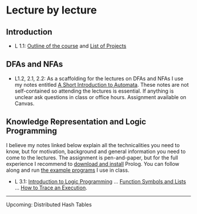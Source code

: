 # Lecture by lecture

## Introduction

- L 1.1: [Outline of the course](https://hackmd.io/@alexhkurz/BkmoBQUui) and [List of Projects](https://hackmd.io/@alexhkurz/B1BVO6Bjj)

## DFAs and NFAs

- L1.2, 2.1, 2.2: As a scaffolding for the lectures on DFAs and NFAs I use my notes entitled [A Short Introduction to Automata](https://hackmd.io/@alexhkurz/HylLKujCP). These notes are not self-contained so attending the lectures is essential. If anything is unclear ask questions in class or office hours. Assignment available on Canvas.

## Knowledge Representation and Logic Programming

I believe my notes linked below explain all the technicalities you need to know, but for motivation, background and general information you need to come to the lectures. The assignment is pen-and-paper, but for the full experience I recommend to [download and install](https://www.swi-prolog.org/download/stable) Prolog. You can follow along and run [the example programs](https://github.com/alexhkurz/algorithm-analysis-2023/tree/main/logic-programming/src) I use in class. 

- L 3.1: [Introduction to Logic Programming](https://github.com/alexhkurz/algorithm-analysis-2023/blob/main/logic-programming/slides/LP1-introduction-to-logic-programming.pdf) ... [Function Symbols and Lists](https://github.com/alexhkurz/algorithm-analysis-2023/blob/main/logic-programming/slides/LP2-function-symbols-and-lists.pdf) ... [How to Trace an Execution](https://github.com/alexhkurz/algorithm-analysis-2023/blob/main/logic-programming/trace.pdf).   

---

Upcoming: Distributed Hash Tables



